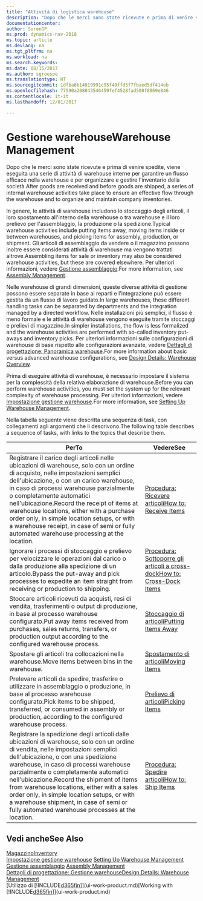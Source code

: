 ```yaml
---
title: "Attività di logistica warehouse"
description: "Dopo che le merci sono state ricevute e prima di venire spedite, viene eseguita una serie di attività di warehouse interne per garantire un flusso efficace nella warehouse e per organizzare e gestire l'inventario della società."
documentationcenter: 
author: SorenGP
ms.prod: dynamics-nav-2018
ms.topic: article
ms.devlang: na
ms.tgt_pltfrm: na
ms.workload: na
ms.search.keywords: 
ms.date: 08/15/2017
ms.author: sgroespe
ms.translationtype: HT
ms.sourcegitcommit: 1dfba8b14019991c95f40ffd5f7fbaed5df414eb
ms.openlocfilehash: 77590a208843546459fef4528fad500f8969e846
ms.contentlocale: it-it
ms.lasthandoff: 12/01/2017

---
```

# <a name="warehouse-management"></a><span data-ttu-id="40b80-103">Gestione warehouse</span><span class="sxs-lookup"><span data-stu-id="40b80-103">Warehouse Management</span></span>
<span data-ttu-id="40b80-104">Dopo che le merci sono state ricevute e prima di venire spedite, viene eseguita una serie di attività di warehouse interne per garantire un flusso efficace nella warehouse e per organizzare e gestire l'inventario della società.</span><span class="sxs-lookup"><span data-stu-id="40b80-104">After goods are received and before goods are shipped, a series of internal warehouse activities take place to ensure an effective flow through the warehouse and to organize and maintain company inventories.</span></span>

<span data-ttu-id="40b80-105">In genere, le attività di warehouse includono lo stoccaggio degli articoli, il loro spostamento all'interno della warehouse o tra warehouse e il loro prelievo per l'assemblaggio, la produzione o la spedizione.</span><span class="sxs-lookup"><span data-stu-id="40b80-105">Typical warehouse activities include putting items away, moving items inside or between warehouses, and picking items for assembly, production, or shipment.</span></span> <span data-ttu-id="40b80-106">Gli articoli di assemblaggio da vendere o il magazzino possono inoltre essere considerati attività di warehouse ma vengono trattati altrove.</span><span class="sxs-lookup"><span data-stu-id="40b80-106">Assembling items for sale or inventory may also be considered warehouse activities, but these are covered elsewhere.</span></span> <span data-ttu-id="40b80-107">Per ulteriori informazioni, vedere [Gestione assemblaggio](assembly-assemble-items.md).</span><span class="sxs-lookup"><span data-stu-id="40b80-107">For more information, see [Assembly Management](assembly-assemble-items.md).</span></span>  

<span data-ttu-id="40b80-108">Nelle warehouse di grandi dimensioni, queste diverse attività di gestione possono essere separate in base ai reparti e l'integrazione può essere gestita da un flusso di lavoro guidato.</span><span class="sxs-lookup"><span data-stu-id="40b80-108">In large warehouses, these different handling tasks can be separated by departments and the integration managed by a directed workflow.</span></span> <span data-ttu-id="40b80-109">Nelle installazioni più semplici, il flusso è meno formale e le attività di warehouse vengono eseguite tramite stoccaggi e prelievi di magazzino.</span><span class="sxs-lookup"><span data-stu-id="40b80-109">In simpler installations, the flow is less formalized and the warehouse activities are performed with so-called inventory put-aways and inventory picks.</span></span> <span data-ttu-id="40b80-110">Per ulteriori informazioni sulle configurazioni di warehouse di base rispetto alle configurazioni avanzate, vedere [Dettagli di progettazione: Panoramica warehouse](design-details-warehouse-overview.md).</span><span class="sxs-lookup"><span data-stu-id="40b80-110">For more information about basic versus advanced warehouse configurations, see [Design Details: Warehouse Overview](design-details-warehouse-overview.md).</span></span>

<span data-ttu-id="40b80-111">Prima di eseguire attività di warehouse, è necessario impostare il sistema per la complessità della relativa elaborazione di warehouse.</span><span class="sxs-lookup"><span data-stu-id="40b80-111">Before you can perform warehouse activities, you must set the system up for the relevant complexity of warehouse processing.</span></span> <span data-ttu-id="40b80-112">Per ulteriori informazioni, vedere [Impostazione gestione warehouse](warehouse-setup-warehouse.md).</span><span class="sxs-lookup"><span data-stu-id="40b80-112">For more information, see [Setting Up Warehouse Management](warehouse-setup-warehouse.md).</span></span>

 <span data-ttu-id="40b80-113">Nella tabella seguente viene descritta una sequenza di task, con collegamenti agli argomenti che li descrivono.</span><span class="sxs-lookup"><span data-stu-id="40b80-113">The following table describes a sequence of tasks, with links to the topics that describe them.</span></span>   

|<span data-ttu-id="40b80-114">**Per**</span><span class="sxs-lookup"><span data-stu-id="40b80-114">**To**</span></span>|<span data-ttu-id="40b80-115">**Vedere**</span><span class="sxs-lookup"><span data-stu-id="40b80-115">**See**</span></span>|  
|------------|-------------|  
|<span data-ttu-id="40b80-116">Registrare il carico degli articoli nelle ubicazioni di warehouse, solo con un ordine di acquisto, nelle impostazioni semplici dell'ubicazione, o con un carico warehouse, in caso di processi warehouse parzialmente o completamente automatici nell'ubicazione.</span><span class="sxs-lookup"><span data-stu-id="40b80-116">Record the receipt of items at warehouse locations, either with a purchase order only, in simple location setups, or with a warehouse receipt, in case of semi or fully automated warehouse processing at the location.</span></span>|[<span data-ttu-id="40b80-117">Procedura: Ricevere articoli</span><span class="sxs-lookup"><span data-stu-id="40b80-117">How to: Receive Items</span></span>](warehouse-how-receive-items.md)|
|<span data-ttu-id="40b80-118">Ignorare i processi di stoccaggio e prelievo per velocizzare le operazioni dal carico o dalla produzione alla spedizione di un articolo.</span><span class="sxs-lookup"><span data-stu-id="40b80-118">Bypass the put-away and pick processes to expedite an item straight from receiving or production to shipping.</span></span>|[<span data-ttu-id="40b80-119">Procedura: Sottoporre gli articoli a cross-dock</span><span class="sxs-lookup"><span data-stu-id="40b80-119">How to: Cross-Dock Items</span></span>](warehouse-how-to-cross-dock-items.md)|    
|<span data-ttu-id="40b80-120">Stoccare articoli ricevuti da acquisti, resi di vendita, trasferimenti o output di produzione, in base al processo warehouse configurato.</span><span class="sxs-lookup"><span data-stu-id="40b80-120">Put away items received from purchases, sales returns, transfers, or production output according to the configured warehouse process.</span></span>|[<span data-ttu-id="40b80-121">Stoccaggio di articoli</span><span class="sxs-lookup"><span data-stu-id="40b80-121">Putting Items Away</span></span>](warehouse-put-away-items.md)|
|<span data-ttu-id="40b80-122">Spostare gli articoli tra collocazioni nella warehouse.</span><span class="sxs-lookup"><span data-stu-id="40b80-122">Move items between bins in the warehouse.</span></span>|[<span data-ttu-id="40b80-123">Spostamento di articoli</span><span class="sxs-lookup"><span data-stu-id="40b80-123">Moving Items</span></span>](warehouse-move-items.md)|
|<span data-ttu-id="40b80-124">Prelevare articoli da spedire, trasferire o utilizzare in assemblaggio o produzione, in base al processo warehouse configurato.</span><span class="sxs-lookup"><span data-stu-id="40b80-124">Pick items to be shipped, transferred, or consumed in assembly or production, according to the configured warehouse process.</span></span>|[<span data-ttu-id="40b80-125">Prelievo di articoli</span><span class="sxs-lookup"><span data-stu-id="40b80-125">Picking Items</span></span>](warehouse-pick-items.md)|
|<span data-ttu-id="40b80-126">Registrare la spedizione degli articoli dalle ubicazioni di warehouse, solo con un ordine di vendita, nelle impostazioni semplici dell'ubicazione, o con una spedizione warehouse, in caso di processi warehouse parzialmente o completamente automatici nell'ubicazione.</span><span class="sxs-lookup"><span data-stu-id="40b80-126">Record the shipment of items from warehouse locations, either with a sales order only, in simple location setups, or with a warehouse shipment, in case of semi or fully automated warehouse processes at the location.</span></span>|[<span data-ttu-id="40b80-127">Procedura: Spedire articoli</span><span class="sxs-lookup"><span data-stu-id="40b80-127">How to: Ship Items</span></span>](warehouse-how-ship-items.md)|  

## <a name="see-also"></a><span data-ttu-id="40b80-128">Vedi anche</span><span class="sxs-lookup"><span data-stu-id="40b80-128">See Also</span></span>  
 [<span data-ttu-id="40b80-129">Magazzino</span><span class="sxs-lookup"><span data-stu-id="40b80-129">Inventory</span></span>](inventory-manage-inventory.md)  
 <span data-ttu-id="40b80-130">[Impostazione gestione warehouse](warehouse-setup-warehouse.md)   </span><span class="sxs-lookup"><span data-stu-id="40b80-130">[Setting Up Warehouse Management](warehouse-setup-warehouse.md)   </span></span>  
 <span data-ttu-id="40b80-131">[Gestione assemblaggio](assembly-assemble-items.md)  </span><span class="sxs-lookup"><span data-stu-id="40b80-131">[Assembly Management](assembly-assemble-items.md)  </span></span>  
[<span data-ttu-id="40b80-132">Dettagli di progettazione: Gestione warehouse</span><span class="sxs-lookup"><span data-stu-id="40b80-132">Design Details: Warehouse Management</span></span>](design-details-warehouse-management.md)  
 <span data-ttu-id="40b80-133">[Utilizzo di [!INCLUDE[d365fin](includes/d365fin_md.md)]](ui-work-product.md)</span><span class="sxs-lookup"><span data-stu-id="40b80-133">[Working with [!INCLUDE[d365fin](includes/d365fin_md.md)]](ui-work-product.md)</span></span>  

